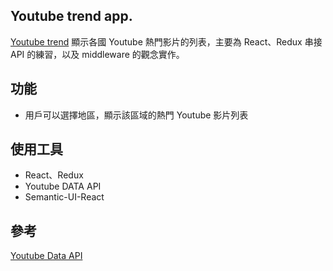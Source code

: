 ## Youtube trend app.
[Youtube trend](https://naughty-liskov-921c26.netlify.com/)
顯示各國 Youtube 熱門影片的列表，主要為 React、Redux 串接 API 的練習，以及 middleware 的觀念實作。

## 功能
- 用戶可以選擇地區，顯示該區域的熱門 Youtube 影片列表

## 使用工具
- React、Redux
- Youtube DATA API
- Semantic-UI-React

## 參考
[Youtube Data API](https://developers.google.com/youtube/v3/docs/videos/list)